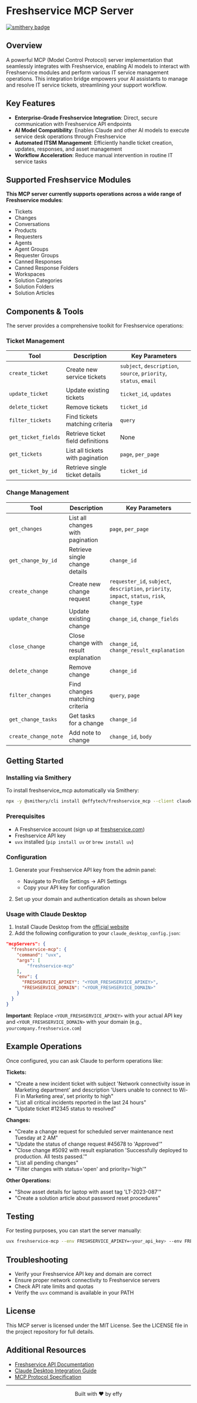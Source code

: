 # Freshservice MCP Server

[![smithery badge](https://smithery.ai/badge/@effytech/freshservice_mcp)](https://smithery.ai/server/@effytech/freshservice_mcp)

## Overview

A powerful MCP (Model Control Protocol) server implementation that seamlessly integrates with Freshservice, enabling AI models to interact with Freshservice modules and perform various IT service management operations. This integration bridge empowers your AI assistants to manage and resolve IT service tickets, streamlining your support workflow.

## Key Features

- **Enterprise-Grade Freshservice Integration**: Direct, secure communication with Freshservice API endpoints
- **AI Model Compatibility**: Enables Claude and other AI models to execute service desk operations through Freshservice
- **Automated ITSM Management**: Efficiently handle ticket creation, updates, responses, and asset management
- **Workflow Acceleration**: Reduce manual intervention in routine IT service tasks

## Supported Freshservice Modules

**This MCP server currently supports operations across a wide range of Freshservice modules**:

-  Tickets
-  Changes
-  Conversations
-  Products
-  Requesters
-  Agents
-  Agent Groups
-  Requester Groups
-  Canned Responses
-  Canned Response Folders
-  Workspaces
-  Solution Categories
-  Solution Folders
-  Solution Articles

## Components & Tools

The server provides a comprehensive toolkit for Freshservice operations:

### Ticket Management

| Tool | Description | Key Parameters |
|------|-------------|----------------|
| `create_ticket` | Create new service tickets | `subject`, `description`, `source`, `priority`, `status`, `email` |
| `update_ticket` | Update existing tickets | `ticket_id`, `updates` |
| `delete_ticket` | Remove tickets | `ticket_id` |
| `filter_tickets` | Find tickets matching criteria | `query` |
| `get_ticket_fields` | Retrieve ticket field definitions | None |
| `get_tickets` | List all tickets with pagination | `page`, `per_page` |
| `get_ticket_by_id` | Retrieve single ticket details | `ticket_id` |

### Change Management

| Tool | Description | Key Parameters |
|------|-------------|----------------|
| `get_changes` | List all changes with pagination | `page`, `per_page` |
| `get_change_by_id` | Retrieve single change details | `change_id` |
| `create_change` | Create new change request | `requester_id`, `subject`, `description`, `priority`, `impact`, `status`, `risk`, `change_type` |
| `update_change` | Update existing change | `change_id`, `change_fields` |
| `close_change` | Close change with result explanation | `change_id`, `change_result_explanation` |
| `delete_change` | Remove change | `change_id` |
| `filter_changes` | Find changes matching criteria | `query`, `page` |
| `get_change_tasks` | Get tasks for a change | `change_id` |
| `create_change_note` | Add note to change | `change_id`, `body` |

## Getting Started

### Installing via Smithery

To install freshservice_mcp automatically via Smithery:

```bash
npx -y @smithery/cli install @effytech/freshservice_mcp --client claude
```

### Prerequisites

- A Freshservice account (sign up at [freshservice.com](https://www.freshservice.com))
- Freshservice API key
- `uvx` installed (`pip install uv` or `brew install uv`)

### Configuration

1. Generate your Freshservice API key from the admin panel:
   - Navigate to Profile Settings → API Settings
   - Copy your API key for configuration

2. Set up your domain and authentication details as shown below

### Usage with Claude Desktop

1. Install Claude Desktop from the [official website](https://claude.ai/desktop)
2. Add the following configuration to your `claude_desktop_config.json`:

```json
"mcpServers": {
  "freshservice-mcp": {
    "command": "uvx",
    "args": [
        "freshservice-mcp"
    ],
    "env": {
      "FRESHSERVICE_APIKEY": "<YOUR_FRESHSERVICE_APIKEY>",
      "FRESHSERVICE_DOMAIN": "<YOUR_FRESHSERVICE_DOMAIN>"
    }
  }
}
```
**Important**: Replace `<YOUR_FRESHSERVICE_APIKEY>` with your actual API key and `<YOUR_FRESHSERVICE_DOMAIN>` with your domain (e.g., `yourcompany.freshservice.com`)

## Example Operations

Once configured, you can ask Claude to perform operations like:

**Tickets:**
- "Create a new incident ticket with subject 'Network connectivity issue in Marketing department' and description 'Users unable to connect to Wi-Fi in Marketing area', set priority to high"
- "List all critical incidents reported in the last 24 hours"
- "Update ticket #12345 status to resolved"

**Changes:**
- "Create a change request for scheduled server maintenance next Tuesday at 2 AM"
- "Update the status of change request #45678 to 'Approved'"
- "Close change #5092 with result explanation 'Successfully deployed to production. All tests passed.'"
- "List all pending changes"
- "Filter changes with status='open' and priority='high'"

**Other Operations:**
- "Show asset details for laptop with asset tag 'LT-2023-087'"
- "Create a solution article about password reset procedures"

## Testing

For testing purposes, you can start the server manually:

```bash
uvx freshservice-mcp --env FRESHSERVICE_APIKEY=<your_api_key> --env FRESHSERVICE_DOMAIN=<your_domain>
```

## Troubleshooting

- Verify your Freshservice API key and domain are correct
- Ensure proper network connectivity to Freshservice servers
- Check API rate limits and quotas
- Verify the `uvx` command is available in your PATH


## License

This MCP server is licensed under the MIT License. See the LICENSE file in the project repository for full details.

## Additional Resources

- [Freshservice API Documentation](https://api.freshservice.com/)
- [Claude Desktop Integration Guide](https://docs.anthropic.com/claude/docs/claude-desktop)
- [MCP Protocol Specification](https://modelcontextprotocol.io/)

---

<p align="center">Built with ❤️ by effy</p>

